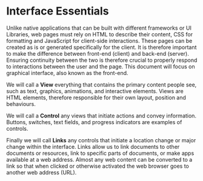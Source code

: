 # Interface Essentials
Unlike native applications that can be built with different frameworks or UI Libraries, web pages must rely on HTML to describe their content, CSS for formatting and JavaScript for client-side interactions. These pages can be created as is or generated specifically for the client. It is therefore important to make the difference between front-end (client) and back-end (server). Ensuring continuity between the two is therefore crucial to properly respond to interactions between the user and the page. This document will focus on graphical interface, also known as the front-end. 

We will call a **View** everything that contains the primary content people see, such as text, graphics, animations, and interactive elements. Views are HTML  elements, therefore responsible for their own layout, position and behaviours.

We will call a **Control** any views that initiate actions and convey information. Buttons, switches, text fields, and progress indicators are examples of controls.

Finally we will call **Links** any controls that initiate a location change or major change within the interface. Links allow us to link documents to other documents or resources, link to specific parts of documents, or make apps available at a web address. Almost any web content can be converted to a link so that when clicked or otherwise activated the web browser goes to another web address (URL).